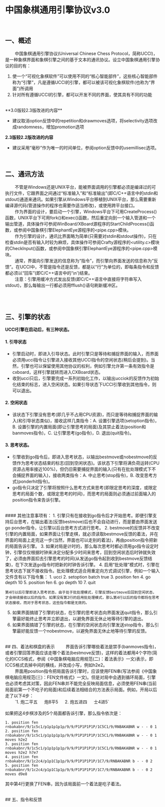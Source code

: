 # 中国象棋通用引擎协议v3.0 #

<br/>
    
    
## 一、概述

&nbsp;&nbsp;&nbsp;&nbsp;&nbsp;&nbsp;&nbsp;&nbsp;中国象棋通用引擎协议(Universal Chinese Chess Protocol，简称UCCI)，是一种象棋界面和象棋引擎之间的基于文本的通讯协议。设立中国象棋通用引擎协议的目的有：

1. 使一个“可视化象棋软件”可以使用不同的“核心智能部件”，这些核心智能部件称为“引擎”，凡是遵循UCCI的引擎，都可以被该可视化象棋软件(也称为“界面”)所调用
2. 针对所有遵循UCCI的引擎，都可以开发不同的界面，使其具有不同的功能


<br/>
**3.0版较2.3版改进的内容**

* 建议取消option反馈中的repetition和drawmoves选项，将selectivity选项改成randomness，增加promotion选项

**2.3版较2.2版改进的内容**

* 建议采用“毫秒”作为唯一的时间单位，参阅option反馈中的usemillisec选项。

<br/>

## 二、通讯方法
&nbsp;&nbsp;&nbsp;&nbsp;&nbsp;&nbsp;&nbsp;&nbsp;不管是Windows还是UNIX平台，能被界面调用的引擎都必须是编译过的可执行文件，它跟界面之间通过“标准输入”和“标准输出”(即C/C++语言中的stdin和stdout)通道来通讯。如果引擎从Windows平台移植到UNIX平台，那么需要重新编译源代码(管道操作的程序也需要作适当修改)，或使用跨平台接口。<br/>
&nbsp;&nbsp;&nbsp;&nbsp;&nbsp;&nbsp;&nbsp;&nbsp;作为界面的设计，要启动一个引擎，Windows平台下可用CreateProcess()函数，UNIX平台下可用fork()和exec()函数，然后重定向到一个输入管道和一个输出管道，具体操作可参阅WinBoard/XBoard源程序的StartChildProcess()函数，或参阅中国象棋引擎ElephantEye源程序的<pipe.cpp>模块。<br/>
&nbsp;&nbsp;&nbsp;&nbsp;&nbsp;&nbsp;&nbsp;&nbsp;作为引擎的设计，通讯比界面略为简单(只需要对stdin和stdout操作)，只在检查stdin是否有输入时较为麻烦，具体操作可参阅Crafty源程序的<utility.c>模块的CheckInput()函数，或参阅中国象棋引擎ElephantEye源程序的<pipe.cpp>模块。</br>
&nbsp;&nbsp;&nbsp;&nbsp;&nbsp;&nbsp;&nbsp;&nbsp;通常，界面向引擎发送的信息称为“指令”，而引擎向界面发送的信息称为“反馈”。在UCCI中，不管是指令还是反馈，都是以“行”为单位的，即每条指令和反馈都必须以“回车”(即C/C++语言中的'\n')结束。</br>
&nbsp;&nbsp;&nbsp;&nbsp;&nbsp;&nbsp;&nbsp;&nbsp;注意：引擎用缓冲方式发出反馈(即C/C++语言中直接将字符串写入stdout)，那么每输出一行都必须用fflush()语句刷新缓冲区。

</br></br>

## 三、引擎的状态

**UCCI引擎在启动后，有三种状态。**

#### 1. 引导状态

* 引擎启动时，即进入引导状态。此时引擎只是等待和捕捉界面的输入，而界面必须用ucci指令让引擎进入接收其他UCCI指令的空闲状态(稍后会提到)。当然，引擎也可以保留使用其他协议的权利，例如引擎允许第一条有效指令是cxboard，这样引擎就转而进入CXBoard状态。
* 收到ucci只后，引擎要完成一系列初始化工作，以输出ucciok的反馈作为初始化结束的标志，进入空闲状态。如果引导状态下UCCI引擎收到其他指令，则可以退出。
    
#### 2. 空闲状态
* 该状态下引擎没有思考(即几乎不占用CPU资源)，而只是等待和捕捉界面的输入(和引导状态类似)，接收这样几类指令：A. 设置引擎选项(setoption指令)，B. 设置引擎的内置局面(即让引擎思考的局面)及其禁止着法(position和banmoves指令)，C. 让引擎思考(go指令)，D. 退出(quit指令)。

#### 3. 思考状态。
* 引擎收到go指令后，即进入思考状态，以输出bestmove或nobestmove的反馈作为思考状态结束的标志(回到空闲状态)。该状态下引擎将满负荷运转(CPU资源占用率接近100%)，但仍旧需要捕捉界面的输入(只有在批处理模式下不会捕捉界面的输入)，接收两类指令：A. 中止思考(stop指令)，B. 改变思考方式(ponderhit指令)。
* go指令只决定了引擎将按照什么思考方式来思考(即限定思考的深度，或限定思考的局面个数，或限定思考的时间)，而思考的局面则必须通过前面输入的position指令来告诉引擎。

</br>
#### 其他注意事项有：
1. 引擎只有在接收到go指令后才开始思考。即便引擎支持后台思考，在输出着法(反馈bestmove)后也不会自动进行，而是要由界面发送go ponder指令，让引擎以后台思考方式进行思考。
2. bestmove的反馈并不改变引擎的内置局面，如果界面让引擎走棋，就必须读取bestmove反馈的着法，并在界面的局面上走完这一步(当然，界面也可以走别的着法)，再由position指令把新的局面告诉引擎。
3. 如果对局是计时的，那么每次思考时都必须用go指令设定时钟，引擎仅仅根据时钟来决定分配多少时间来思考，回到空闲状态后时钟就失效了，必须由界面扣去引擎思考的时间(从发送go指令起到收到bestmove反馈结束)，在下次发送go指令时把新的时钟告诉引擎。
4. 启用“批处理”模式时，引擎在思考状态下就不接收指令。批处理模式适合用重定向方式调试引擎，例如一个输入文件含有以下指令集：
    1. ucci
    2. setoption batch true
    3. position fen <fen_1>
    4. go depth 10
    5. position fen <fen_2>
    6. go depth 10
    7. quit
    <br/>
    
    第4行以后引擎即进入思考状态，由于处于批处理模式，引擎反馈bestmove后回到空闲状态，才会继续接收以后的指令。如果没有第2行的启用批处理模式，那么第4行以后的指令都将在思考状态接收，而对于思考状态，这些指令都是无效的。
    
5. 如果界面搞错了引擎的状态，在引擎的思考状态向界面发送quit指令，那么引擎最好能终止思考并立即退出，以避免界面无休止地等待引擎的退出。
6. 如果界面搞错了引擎的状态，在引擎的空闲状态向引擎发送stop指令，那么引擎最好能反馈一个nobestmove，以避免界面无休止地等待引擎的反馈。

<br/>
## 四、着法和棋盘的表示
&nbsp;&nbsp;&nbsp;&nbsp;&nbsp;&nbsp;&nbsp;&nbsp;界面告诉引擎哪些着法是禁手(banmoves指令)，或者引擎回答界面应该走哪个着法(bestmove反馈)，这样的着法都用4个字符(简化的ICCS格式，参阅《中国象棋电脑应用规范(二)：着法表示》一文)表示，即ICCS格式去掉中间的横线，并改成小写，例如h2e2。<br/>
&nbsp;&nbsp;&nbsp;&nbsp;&nbsp;&nbsp;&nbsp;&nbsp;界面用position指令把局面告诉引擎时，应该使用FEN串(写法参阅《中国象棋电脑应用规范(三)：FEN文件格式》一文)。但是对局中会遇到循环局面，引擎也必须考虑其对策，因此FEN串并不能完全反映局面信息，必须使用FEN串(当前局面前第一个不吃子的局面)和后续着法相结合的方法表示局面。例如，开局以后走了以下4步：<br/>
&nbsp;&nbsp;&nbsp;&nbsp;&nbsp;&nbsp;&nbsp;&nbsp;`1. 炮二平五	　	炮8平5	　	2. 炮五进四	　	士4进5`<br/><br/>
如果把这4步棋涉及的5个局面都告诉引擎，那么指令依次是：<br/>

    1. position fen rnbakabnr/9/1c5c1/p1p1p1p1p/9/9/P1P1P1P1P/1C5C1/9/RNBAKABNR w - - 0 1
    2. position fen rnbakabnr/9/1c5c1/p1p1p1p1p/9/9/P1P1P1P1P/1C5C1/9/RNBAKABNR w - - 0 1 moves h2e2
    3. position fen rnbakabnr/9/1c5c1/p1p1p1p1p/9/9/P1P1P1P1P/1C5C1/9/RNBAKABNR w - - 0 1 moves h2e2 h7e7
    4. position fen rnbakabnr/9/1c2c4/p1p1C1p1p/9/9/P1P1P1P1P/1C7/9/RNBAKABNR b - - 0 2
    5. position fen rnbakabnr/9/1c2c4/p1p1C1p1p/9/9/P1P1P1P1P/1C7/9/RNBAKABNR b - - 0 2 moves d9e8

其中第4行更换了FEN串，因为该局面前一个着法是吃子着法。

<br/>
## 五、指令和反馈



　